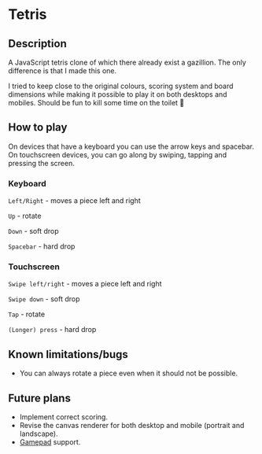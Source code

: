 # Tetris

## Description
A JavaScript tetris clone of which there already exist a gazillion. The only difference is that I made this one.

I tried to keep close to the original colours, scoring system and board dimensions while making it
possible to play it on both desktops and mobiles. Should be fun to kill some time on the toilet 💩

## How to play
On devices that have a keyboard you can use the arrow keys and spacebar. On touchscreen devices, you can go along
by swiping, tapping and pressing the screen.

### Keyboard
`Left/Right` - moves a piece left and right

`Up` - rotate

`Down` - soft drop

`Spacebar` - hard drop

### Touchscreen
`Swipe left/right` - moves a piece left and right

`Swipe down` - soft drop

`Tap` - rotate

`(Longer) press` - hard drop

## Known limitations/bugs
- You can always rotate a piece even when it should not be possible.

## Future plans
- Implement correct scoring.
- Revise the canvas renderer for both desktop and mobile (portrait and landscape).
- [Gamepad](https://developer.mozilla.org/en-US/docs/Web/API/Gamepad_API) support.